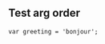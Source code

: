 ## Test arg order

<?code-excerpt "basic.dart" replace="/hello/bonjour/g" retain="bonjour"?>
```
var greeting = 'bonjour';
```

<?code-excerpt "basic.dart" retain="bonjour" replace="/hello/bonjour/g"?>
```
```
